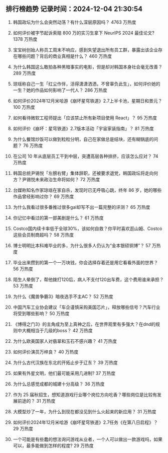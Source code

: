 
## 排行榜趋势 记录时间：2024-12-04 21:30:54
  
  1. 韩国政坛为什么会突然动荡？有什么深层原因吗？ 4763 万热度
    
  2. 如何评价被字节起诉索赔 800 万的实习生拿下 NeurIPS 2024 最佳论文? 1378 万热度
    
  3. 宝宝树创始人称员工周末不响应，感到失望退出所有员工群，暴露出该企业存在哪些问题？背后的商业真相是什么？ 460 万热度
    
  4. 为什么韩国这么敢拍各种黑暗事实的电影，但是却对韩国本身社会毫无改善？ 289 万热度
    
  5. 琼瑶称自己一生「红尘作伴，活得潇潇洒洒，不曾辜负此生」，如何评价她的一生？她的作品如何影响了一代人？ 286 万热度
    
  6. 如何评价2024年12月米哈游《崩坏星穹铁道》2.7上半卡池，星期日和景元？ 100 万热度
    
  7. 如何看待微软工程师提出「应该禁止所有新项目使用 React」？ 95 万热度
    
  8. 如何评价《崩坏：星穹铁道》2.7版本活动「宇宙家装指南」？ 81 万热度
    
  9. 为什么餐馆炒饭可以做到粒粒分明，自己在家做总是结块，还有糊锅底的问题？ 76 万热度
    
  10. 在公司 10 年从底层员工干到中层，突遭高层各种排挤，应该怎么应对？ 74 万热度
    
  11. 韩国总统尹锡悦「左膀右臂」集体辞职，还被要求退党，韩国政坛将走向何方？尹锡悦未来政治生命将如何？ 72 万热度
    
  12. 台媒称知名作家琼瑶在家自杀，发现时已无呼吸心跳，终年 86 岁，她的哪些作品曾经影响过你？ 69 万热度
    
  13. 为什么我看过很多番推过很多gal却写不出一篇完整的评测？ 65 万热度
    
  14. 你记忆中看过的第一部美剧是什么？ 61 万热度
    
  15. Costco国内续卡率低于全球30%，该如何自救？你平时喜欢逛山姆、Costco这些会员制商超吗？ 58 万热度
    
  16. 博士明明比本科难毕业的多，为什么很多人仍认为“金本银硕铜博”？ 57 万热度
    
  17. 毕业出来攒到的第一个一万块钱，你会选择存着还是用它看看外面的世界？ 56 万热度
    
  18. 陌生人晕倒了，帮他拨打120后，病人不支付120出车费，这个费用谁来承担？ 53 万热度
    
  19. 为什么《魔兽争霸3》暗夜选手不主AC？ 52 万热度
    
  20. 中国汽车工业协会建议「车企谨慎采购美国芯片」，释放哪些信号？汽车行业将受到哪些影响？ 50 万热度
    
  21. 《博得之门3》的主角成为至上真神之后，在世界观里有多强大？在dnd的规则中大概相当于几级的boss？ 42 万热度
    
  22. 为什么欧美国家人对翡翠和玉石不感兴趣？ 41 万热度
    
  23. 如何评价演员万梓良？ 40 万热度
    
  24. 为什么古代汉族在东北的开拓止步于辽东？ 39 万热度
    
  25. 如果有外星文明，他们最可能采用几进制? 37 万热度
    
  26. 为什么总感觉成都的城建十分高级？ 36 万热度
    
  27. 作为 25 届秋招生，想知道游戏行业哪个岗位方向吃香？哪些岗位是比较有发展前途的？ 31 万热度
    
  28. 大模型炒了一年，为什么到现在都没见到什么火起来的新应用？ 31 万热度
    
  29. 如何评价2024年12月米哈游《崩坏星穹铁道》2.7任务《在第八日启程》？ 29 万热度
    
  30. 一个可能是有些蠢的想法询问游戏从业者，一个人可以做出一款游戏吗，如果可以，最多能做到怎样的程度? 29 万热度
    